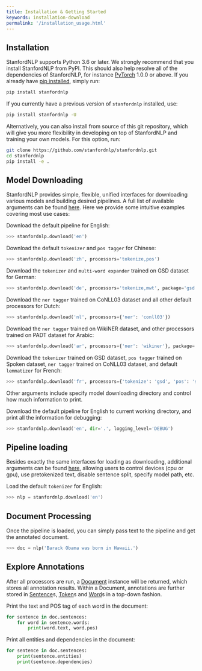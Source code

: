 ```yaml
---
title: Installation & Getting Started
keywords: installation-download
permalink: '/installation_usage.html'
---
```



## Installation

StanfordNLP supports Python 3.6 or later. We strongly recommend that you install StanfordNLP from PyPI. This should also help resolve all of the dependencies of StanfordNLP, for instance [PyTorch](https://pytorch.org/) 1.0.0 or above. If you already have [pip installed](https://pip.pypa.io/en/stable/installing/), simply run:
```bash
pip install stanfordnlp
```

If you currently have a previous version of `stanfordnlp` installed, use:
```bash
pip install stanfordnlp -U
```

Alternatively, you can also install from source of this git repository, which will give you more flexibility in developing on top of StanfordNLP and training your own models. For this option, run:
```bash
git clone https://github.com/stanfordnlp/stanfordnlp.git
cd stanfordnlp
pip install -e .
```

## Model Downloading

StanfordNLP provides simple, flexible, unified interfaces for downloading various models and building desired pipelines. A full list of available arguments can be found [here](pipeline.md#Options). Here we provide some intuitive examples covering most use cases:

Download the default pipeline for English:
```python
>>> stanfordnlp.download('en')
```

Download the default `tokenizer` and `pos tagger` for Chinese:
```python
>>> stanfordnlp.download('zh', processors='tokenize,pos')
```

Download the `tokenizer` and `multi-word expander` trained on GSD dataset for German:
```python
>>> stanfordnlp.download('de', processors='tokenize,mwt', package='gsd')
```

Download the `ner tagger` trained on CoNLL03 dataset and all other default processors for Dutch:
```python
>>> stanfordnlp.download('nl', processors={'ner': 'conll03'})
```

Download the `ner tagger` trained on WikiNER dataset, and other processors trained on PADT dataset for Arabic:
```python
>>> stanfordnlp.download('ar', processors={'ner': 'wikiner'}, package='padt')
```

Download the `tokenizer` trained on GSD dataset, `pos tagger` trained on Spoken dataset, `ner tagger` trained on CoNLL03 dataset, and default `lemmatizer` for French:
```python
>>> stanfordnlp.download('fr', processors={'tokenize': 'gsd', 'pos': 'spoken', 'ner': 'conll03', 'lemma': 'default'}, package=None)
```

Other arguments include specify model downloading directory and control how much information to print. 

Download the default pipeline for English to current working directory, and print all the information for debugging:
```python
>>> stanfordnlp.download('en', dir='.', logging_level='DEBUG')
```

## Pipeline loading

Besides exactly the same interfaces for loading as downloading, additional arguments can be found [here](pipeline.md#options), allowing users to control devices (cpu or gpu), use pretokenized text, disable sentence split, specify model path, etc. 

Load the default `tokenizer` for English:
```python
>>> nlp = stanfordnlp.download('en')
```

## Document Processing

Once the pipeline is loaded, you can simply pass text to the pipeline and get the annotated document. 

```python
>>> doc = nlp('Barack Obama was born in Hawaii.')
```

## Explore Annotations

After all processors are run, a [Document](data_objects#document) instance will be returned, which stores all annotation results. Within a Document, annotations are further stored in [Sentence](data_objects#sentence)s, [Token](data_object#token)s and [Word](data_objects#word)s in a top-down fashion. 

Print the text and POS tag of each word in the document:
```python
for sentence in doc.sentences:
    for word in sentence.words:
        print(word.text, word.pos)
```

Print all entities and dependencies in the document:
```python
for sentence in doc.sentences:
    print(sentence.entities)
    print(sentence.dependencies)
```
